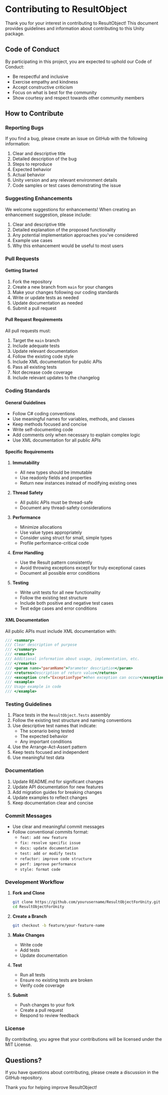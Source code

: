 # Contributing to ResultObject

Thank you for your interest in contributing to ResultObject! This document provides guidelines and information about
contributing to this Unity package.

## Code of Conduct

By participating in this project, you are expected to uphold our Code of Conduct:

- Be respectful and inclusive
- Exercise empathy and kindness
- Accept constructive criticism
- Focus on what is best for the community
- Show courtesy and respect towards other community members

## How to Contribute

### Reporting Bugs

If you find a bug, please create an issue on GitHub with the following information:

1. Clear and descriptive title
2. Detailed description of the bug
3. Steps to reproduce
4. Expected behavior
5. Actual behavior
6. Unity version and any relevant environment details
7. Code samples or test cases demonstrating the issue

### Suggesting Enhancements

We welcome suggestions for enhancements! When creating an enhancement suggestion, please include:

1. Clear and descriptive title
2. Detailed explanation of the proposed functionality
3. Any potential implementation approaches you've considered
4. Example use cases
5. Why this enhancement would be useful to most users

### Pull Requests

#### Getting Started

1. Fork the repository
2. Create a new branch from `main` for your changes
3. Make your changes following our coding standards
4. Write or update tests as needed
5. Update documentation as needed
6. Submit a pull request

#### Pull Request Requirements

All pull requests must:

1. Target the `main` branch
2. Include adequate tests
3. Update relevant documentation
4. Follow the existing code style
5. Include XML documentation for public APIs
6. Pass all existing tests
7. Not decrease code coverage
8. Include relevant updates to the changelog

### Coding Standards

#### General Guidelines

- Follow C# coding conventions
- Use meaningful names for variables, methods, and classes
- Keep methods focused and concise
- Write self-documenting code
- Add comments only when necessary to explain complex logic
- Use XML documentation for all public APIs

#### Specific Requirements

1. **Immutability**
    - All new types should be immutable
    - Use readonly fields and properties
    - Return new instances instead of modifying existing ones

2. **Thread Safety**
    - All public APIs must be thread-safe
    - Document any thread-safety considerations

3. **Performance**
    - Minimize allocations
    - Use value types appropriately
    - Consider using struct for small, simple types
    - Profile performance-critical code

4. **Error Handling**
    - Use the Result pattern consistently
    - Avoid throwing exceptions except for truly exceptional cases
    - Document all possible error conditions

5. **Testing**
    - Write unit tests for all new functionality
    - Follow the existing test structure
    - Include both positive and negative test cases
    - Test edge cases and error conditions

#### XML Documentation

All public APIs must include XML documentation with:

```csharp
/// <summary>
/// Clear description of purpose
/// </summary>
/// <remarks>
/// Additional information about usage, implementation, etc.
/// </remarks>
/// <param name="paramName">Parameter description</param>
/// <returns>Description of return value</returns>
/// <exception cref="ExceptionType">When exception can occur</exception>
/// <example>
/// Usage example in code
/// </example>
```

### Testing Guidelines

1. Place tests in the `ResultObject.Tests` assembly
2. Follow the existing test structure and naming conventions
3. Use descriptive test names that indicate:
    - The scenario being tested
    - The expected behavior
    - Any important conditions
4. Use the Arrange-Act-Assert pattern
5. Keep tests focused and independent
6. Use meaningful test data

### Documentation

1. Update README.md for significant changes
2. Update API documentation for new features
3. Add migration guides for breaking changes
4. Update examples to reflect changes
5. Keep documentation clear and concise

### Commit Messages

- Use clear and meaningful commit messages
- Follow conventional commits format:
    - `feat: add new feature`
    - `fix: resolve specific issue`
    - `docs: update documentation`
    - `test: add or modify tests`
    - `refactor: improve code structure`
    - `perf: improve performance`
    - `style: format code`

### Development Workflow

1. **Fork and Clone**
   ```bash
   git clone https://github.com/yourusername/ResultObjectForUnity.git
   cd ResultObjectForUnity
   ```

2. **Create a Branch**
   ```bash
   git checkout -b feature/your-feature-name
   ```

3. **Make Changes**
    - Write code
    - Add tests
    - Update documentation

4. **Test**
    - Run all tests
    - Ensure no existing tests are broken
    - Verify code coverage

5. **Submit**
    - Push changes to your fork
    - Create a pull request
    - Respond to review feedback

### License

By contributing, you agree that your contributions will be licensed under the MIT License.

## Questions?

If you have questions about contributing, please create a discussion in the GitHub repository.

Thank you for helping improve ResultObject!
